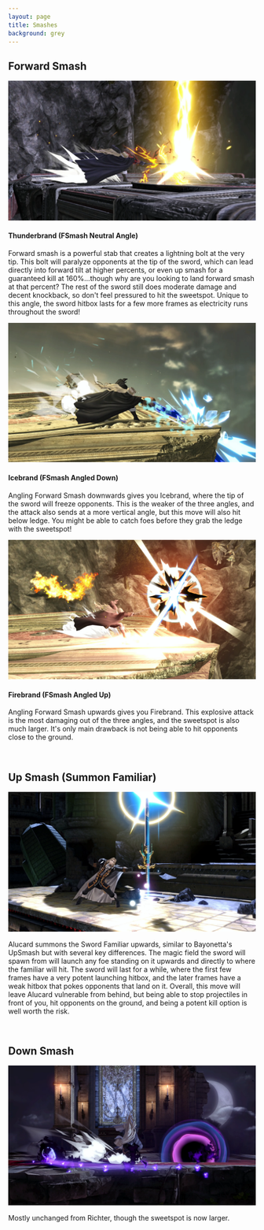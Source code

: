 ```yaml
---
layout: page
title: Smashes
background: grey
---
```


<div class="col-lg-12 text-center">
	<h2 class="section-heading text-uppercase">Forward Smash</h2>
</div>
<img class="img-fluid d-block mx-auto" src="assets\img\moveset\fsmash.png" alt="">
<div class="col-lg-12 text-center">
	<h4 class="section-heading text-uppercase">Thunderbrand (FSmash Neutral Angle)</h4>
</div>

Forward smash is a powerful stab that creates a lightning bolt at the very tip. This bolt will paralyze opponents at the tip of the sword, which can lead directly into forward tilt at higher percents, or even up smash for a guaranteed kill at 160%...though why are you looking to land forward smash at that percent? The rest of the sword still does moderate damage and decent knockback, so don't feel pressured to hit the sweetspot. Unique to this angle, the sword hitbox lasts for a few more frames as electricity runs throughout the sword!

<img class="img-fluid d-block mx-auto" src="assets\img\moveset\fsmashLw.png" alt="">
<div class="col-lg-12 text-center">
	<h4 class="section-heading text-uppercase">Icebrand (FSmash Angled Down)</h4>
</div>

Angling Forward Smash downwards gives you Icebrand, where the tip of the sword will freeze opponents. This is the weaker of the three angles, and the attack also sends at a more vertical angle, but this move will also hit below ledge. You might be able to catch foes before they grab the ledge with the sweetspot!

<img class="img-fluid d-block mx-auto" src="assets\img\moveset\fsmashHi.png" alt="">
<div class="col-lg-12 text-center">
	<h4 class="section-heading text-uppercase">Firebrand (FSmash Angled Up)</h4>
</div>

Angling Forward Smash upwards gives you Firebrand. This explosive attack is the most damaging out of the three angles, and the sweetspot is also much larger. It's only main drawback is not being able to hit opponents close to the ground.

<br/>
<div class="col-lg-12 text-center">
	<h2 class="section-heading text-uppercase">Up Smash (Summon Familiar)</h2>
</div>
<img class="img-fluid d-block mx-auto" src="assets\img\moveset\upsmash.png" alt="">

Alucard summons the Sword Familiar upwards, similar to Bayonetta's UpSmash but with several key differences. The magic field the sword will spawn from will launch any foe standing on it upwards and directly to where the familiar will hit. The sword will last for a while, where the first few frames have a very potent launching hitbox, and the later frames have a weak hitbox that pokes opponents that land on it. Overall, this move will leave Alucard vulnerable from behind, but being able to stop projectiles in front of you, hit opponents on the ground, and being a potent kill option is well worth the risk. 


<br/>
<div class="col-lg-12 text-center">
	<h2 class="section-heading text-uppercase">Down Smash</h2>
</div>
<img class="img-fluid d-block mx-auto" src="assets\img\moveset\dsmash.png" alt="">

Mostly unchanged from Richter, though the sweetspot is now larger.